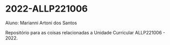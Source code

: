 # 2022-ALLP221006

Aluno: Marianni Artoni dos Santos

Repositório para as coisas relacionadas a Unidade Curricular ALLP221006 - 2022.
